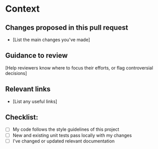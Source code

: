 # Context

## Changes proposed in this pull request

* [List the main changes you've made]

## Guidance to review

[Help reviewers know where to focus their efforts, or flag controversial decisions]

## Relevant links

* [List any useful links]

## Checklist:

- [ ] My code follows the style guidelines of this project
- [ ] New and existing unit tests pass locally with my changes
- [ ] I've changed or updated relevant documentation
